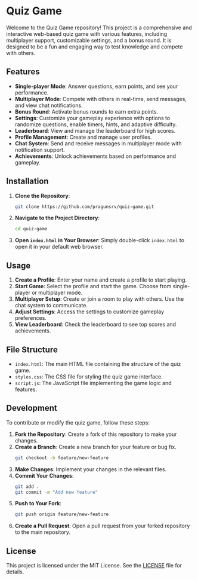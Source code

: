 # Quiz Game

Welcome to the Quiz Game repository! This project is a comprehensive and interactive web-based quiz game with various features, including multiplayer support, customizable settings, and a bonus round. It is designed to be a fun and engaging way to test knowledge and compete with others.

## Features

- **Single-player Mode**: Answer questions, earn points, and see your performance.
- **Multiplayer Mode**: Compete with others in real-time, send messages, and view chat notifications.
- **Bonus Round**: Activate bonus rounds to earn extra points.
- **Settings**: Customize your gameplay experience with options to randomize questions, enable timers, hints, and adaptive difficulty.
- **Leaderboard**: View and manage the leaderboard for high scores.
- **Profile Management**: Create and manage user profiles.
- **Chat System**: Send and receive messages in multiplayer mode with notification support.
- **Achievements**: Unlock achievements based on performance and gameplay.

## Installation

1. **Clone the Repository**:
   ```bash
   git clone https://github.com/pragunsrv/quiz-game.git
   ```
2. **Navigate to the Project Directory**:
   ```bash
   cd quiz-game
   ```
3. **Open `index.html` in Your Browser**:
   Simply double-click `index.html` to open it in your default web browser.

## Usage

1. **Create a Profile**: Enter your name and create a profile to start playing.
2. **Start Game**: Select the profile and start the game. Choose from single-player or multiplayer mode.
3. **Multiplayer Setup**: Create or join a room to play with others. Use the chat system to communicate.
4. **Adjust Settings**: Access the settings to customize gameplay preferences.
5. **View Leaderboard**: Check the leaderboard to see top scores and achievements.

## File Structure

- `index.html`: The main HTML file containing the structure of the quiz game.
- `styles.css`: The CSS file for styling the quiz game interface.
- `script.js`: The JavaScript file implementing the game logic and features.

## Development

To contribute or modify the quiz game, follow these steps:

1. **Fork the Repository**: Create a fork of this repository to make your changes.
2. **Create a Branch**: Create a new branch for your feature or bug fix.
   ```bash
   git checkout -b feature/new-feature
   ```
3. **Make Changes**: Implement your changes in the relevant files.
4. **Commit Your Changes**:
   ```bash
   git add .
   git commit -m "Add new feature"
   ```
5. **Push to Your Fork**:
   ```bash
   git push origin feature/new-feature
   ```
6. **Create a Pull Request**: Open a pull request from your forked repository to the main repository.

## License

This project is licensed under the MIT License. See the [LICENSE](LICENSE) file for details.
